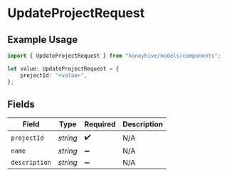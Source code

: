 # UpdateProjectRequest

## Example Usage

```typescript
import { UpdateProjectRequest } from "honeyhive/models/components";

let value: UpdateProjectRequest = {
    projectId: "<value>",
};
```

## Fields

| Field              | Type               | Required           | Description        |
| ------------------ | ------------------ | ------------------ | ------------------ |
| `projectId`        | *string*           | :heavy_check_mark: | N/A                |
| `name`             | *string*           | :heavy_minus_sign: | N/A                |
| `description`      | *string*           | :heavy_minus_sign: | N/A                |